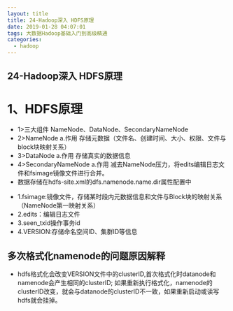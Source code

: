 ```yaml
---
layout: title
title: 24-Hadoop深入 HDFS原理
date: 2019-01-28 04:07:01
tags: 大数据Hadoop基础入门到高级精通
categories:
  - hadoop
---
```

##  24-Hadoop深入 HDFS原理
# 1、HDFS原理
   + 1>三大组件
      NameNode、DataNode、SecondaryNameNode
   + 2>NameNode
       a.作用
            存储元数据（文件名、创建时间、大小、权限、文件与block块映射关系）
   + 3>DataNode
       a.作用
             存储真实的数据信息
   + 4>SecondaryNameNode
       a.作用
             减去NameNode压力，将edits编辑日志文件和fsimage镜像文件进行合并。
   + 数据存储在hdfs-site.xml的dfs.namenode.name.dir属性配置中
   - 1.fsimage:镜像文件，存储某时段内元数据信息和文件与Block块的映射关系（NameNode第一映射关系）
   - 2.edits：编辑日志文件
   - 3.seen_txid操作事务id
   - 4.VERSION:存储命名空间ID、集群ID等信息
   ## 多次格式化namenode的问题原因解释
   + hdfs格式化会改变VERSION文件中的clusterID,首次格式化时datanode和namenode会产生相同的clusterID;
   如果重新执行格式化，namenode的clusterID改变，就会与datanode的clusterID不一致，如果重新启动或读写hdfs就会挂掉。
   